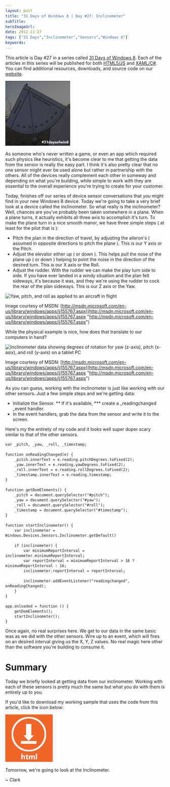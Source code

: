 ```yaml
---
layout: post 
title: "31 Days of Windows 8 | Day #27: Inclinometer"
subTitle: 
heroImageUrl: 
date: 2012-11-27
tags: ["31 Days","Inclinometer","Sensors","Windows 8"]
keywords: 
---
```


This article is Day #27 in a series called [31 Days of Windows 8](http://31daysofwindows8.com/). Each of the articles in this series will be published for both [HTML5/JS](http://csell.net/category/windows-8/31-days/) and [XAML/C#](http://www.jeffblankenburg.com/category/31-days-of-windows-8/). You can find additional resources, downloads, and source code on our [website](http://www.31daysofwindows8.com/).

[![logo](logo5.png "logo")](http://31daysofwindows8.com/?days=27)

As someone who's never written a game, or even an app which required such physics like heuristics, it's become clear to me that getting the data from the sensor is really the easy part. I think it's also pretty clear that no one sensor might ever be used alone but rather in partnership with the others. All of the devices really complement each other in someway and depending on what you're building, while simple to work with they are essential to the overall experience you're trying to create for your customer.

Today, finishes off our series of device sensor conversations that you might find in your new Windows 8 device. Today we're going to take a very brief look at a device called the inclinometer. So what really is the inclinometer? Well, chances are you've probably been taken somewhere in a plane. When a plane turns, it actually exhibits all three axis to accomplish it's turn. To make the plane turn in a nice smooth manor, we have three simple steps ( at least for the pilot that is ):

* Pitch the plan in the direction of travel, by adjusting the aileron's ( assumed in opposite directions to pitch the plane ). This is our Y axis or the Pitch.
* Adjust the elevator either up ( or down ). This helps pull the nose of the plane up ( or down ) helping to point the noise in the direction of the desired turn. This is our X axis or the Roll.
* Adjust the rudder. With the rudder we can make the play turn side to side. If you have ever landed in a windy situation and the plan felt sideways, it's because it was, and they we're using the rudder to cock the rear of the plan sideways. This is our Z axis or the Yaw. 

![Yaw, pitch, and roll as applied to an aircraft in flight](IC589432.png)

Image courtesy of MSDN: [http://msdn.microsoft.com/en-us/library/windows/apps/jj155767.aspx](http://msdn.microsoft.com/en-us/library/windows/apps/jj155767.aspx "http://msdn.microsoft.com/en-us/library/windows/apps/jj155767.aspx")

While the physical example is nice, how does that translate to our computers in hand?

![Inclinometer data showing degrees of rotation for yaw (z-axis), pitch (x-asix), and roll (y-axis) on a tablet PC](IC589431.png)

Image courtesy of MSDN: [http://msdn.microsoft.com/en-us/library/windows/apps/jj155767.aspx](http://msdn.microsoft.com/en-us/library/windows/apps/jj155767.aspx "http://msdn.microsoft.com/en-us/library/windows/apps/jj155767.aspx")

As you can guess, working with the inclinometer is just like working with our other sensors.  Just a few simple steps and we're getting data:

* Initialize the Sensor.
** If it's available,
*** create a _readingchanged _event handler.  <li>In the event handlers, grab the data from the sensor and write it to the screen. 

Here's my the entirety of my code and it looks well super duper scary similar to that of the other sensors. 
    
    var _pitch, _yaw, _roll, _timestamp;

    function onReadingChanged(e) {
        _pitch.innerText = e.reading.pitchDegrees.toFixed(2);
        _yaw.innerText = e.reading.yawDegrees.toFixed(2);
        _roll.innerText = e.reading.rollDegrees.toFixed(2);
        _timestamp.innerText = e.reading.timestamp;
    }

    function getDomElements() {
        _pitch = document.querySelector("#pitch");
        _yaw = document.querySelector("#yaw");
        _roll = document.querySelector("#roll");
        _timestamp = document.querySelector("#timestamp");
    }

    function startInclinometer() {
        var inclinometer = Windows.Devices.Sensors.Inclinometer.getDefault()

        if (inclinometer) {
            var minimumReportInterval = inclinometer.minimumReportInterval;
            var reportInterval = minimumReportInterval > 16 ? minimumReportInterval : 16;
            inclinometer.reportInterval = reportInterval;

            inclinometer.addEventListener("readingchanged", onReadingChanged);
        }
    }

    app.onloaded = function () {
        getDomElements();
        startInclinometer();
    }

Once again, no real surprises here. We get to our data in the same basic was as we did with the other sensors. Wire up to an event, which will fires on an desired interval giving us the X, Y, Z values. No real magic here other than the software you're building to consume it.

# Summary

Today we briefly looked at getting data from our inclinometer. Working with each of these sensors is pretty much the same but what you do with them is entirely up to you.

If you'd like to download my working sample that uses the code from this article, click the icon below:

[![downloadHTML](downloadHTML22.png "downloadHTML")](https://github.com/csell5/31DaysOfWindows8/tree/master/source/HTML5/Day27-Inclinometer)

Tomorrow, we're going to look at the Inclinometer.

~ Clark